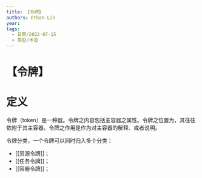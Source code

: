 ```yaml
---
title: 【令牌】
authors: Ethan Lin
year:
tags:
  - 日期/2022-07-15 
  - 类型/术语 
---
```



# 【令牌】







# 定义


令牌（token）是一种器。令牌之内容包括主容器之属性。令牌之位置为，其往往依附于其主容器。令牌之作用是作为对主容器的解释、或者说明。

令牌分类，一个令牌可以同时归入多个分类：
- [[资源令牌]]；
- [[任务令牌]]；
- [[容器令牌]]；

